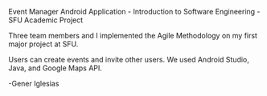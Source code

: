 Event Manager Android Application - Introduction to Software Engineering - SFU Academic Project

Three team members and I implemented the Agile Methodology on my first major project at SFU.

Users can create events and invite other users. We used Android Studio, Java, and Google Maps API.

-Gener Iglesias
